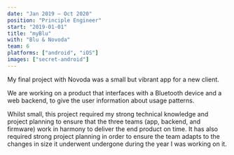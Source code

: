 ```yaml
---
date: "Jan 2019 – Oct 2020"
position: "Principle Engineer"
start: "2019-01-01"
title: "myBlu"
with: "Blu & Novoda"
team: 6
platforms: ["android", "iOS"]
images: ["secret-android"]
---
```

My final project with Novoda was a small but vibrant app for a new client.

We are working on a product that interfaces with a Bluetooth device and a web backend, to give the user information about usage patterns.

Whilst small, this project required my strong technical knowledge and project planning to ensure that the three teams (app, backend, and firmware) work in harmony to deliver the end product on time. It has also required strong project planning in order to ensure the team adapts to the changes in size it underwent undergone during the year I was working on it.